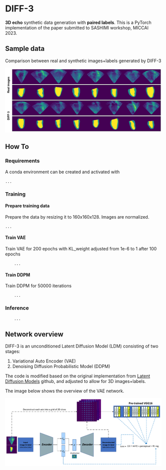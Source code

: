 # DIFF-3
**3D echo** synthetic data generation with **paired labels**. 
This is a PyTorch implementation of the paper submitted to SASHIMI workshop, MICCAI 2023.

## Sample data
Comparison between real and synthetic images+labels generated by DIFF-3

<p align="center">
    <img src="./images/fig_samples.png">
</p>

## How To

### Requirements
A conda environment can be created and activated with 
  
    ...

### Training

#### Prepare training data
Prepare the data by resizing it to 160x160x128. Images are normalized.
  
    ...

#### Train VAE
Train VAE for 200 epochs with KL_weight adjusted from 1e-6 to 1 after 100 epochs
        
        ...


#### Train DDPM
Train DDPM for 50000 iterations
        
        ...


### Inference

        ...






## Network overview
DIFF-3 is an unconditioned Latent Diffusion Model (LDM) consisting of two stages:

1. Variational Auto Encoder (VAE)
2. Denoising Diffusion Probabilistic Model (DDPM)

The code is modified based on the original implementation from [Latent Diffusion Models](https://github.com/CompVis/latent-diffusion) github, and adjusted to allow for 3D images+labels.

The image below shows the overview of the VAE network.
<p align="center">
    <img src="./images/fig_network.png">
</p>